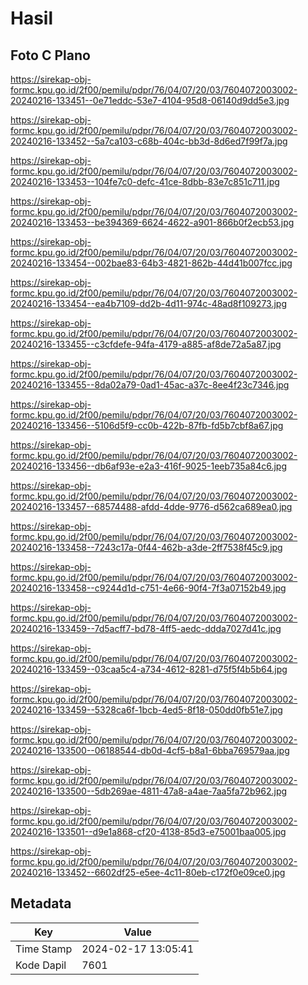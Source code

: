 # Hasil

## Foto C Plano

https://sirekap-obj-formc.kpu.go.id/2f00/pemilu/pdpr/76/04/07/20/03/7604072003002-20240216-133451--0e71eddc-53e7-4104-95d8-06140d9dd5e3.jpg

https://sirekap-obj-formc.kpu.go.id/2f00/pemilu/pdpr/76/04/07/20/03/7604072003002-20240216-133452--5a7ca103-c68b-404c-bb3d-8d6ed7f99f7a.jpg

https://sirekap-obj-formc.kpu.go.id/2f00/pemilu/pdpr/76/04/07/20/03/7604072003002-20240216-133453--104fe7c0-defc-41ce-8dbb-83e7c851c711.jpg

https://sirekap-obj-formc.kpu.go.id/2f00/pemilu/pdpr/76/04/07/20/03/7604072003002-20240216-133453--be394369-6624-4622-a901-866b0f2ecb53.jpg

https://sirekap-obj-formc.kpu.go.id/2f00/pemilu/pdpr/76/04/07/20/03/7604072003002-20240216-133454--002bae83-64b3-4821-862b-44d41b007fcc.jpg

https://sirekap-obj-formc.kpu.go.id/2f00/pemilu/pdpr/76/04/07/20/03/7604072003002-20240216-133454--ea4b7109-dd2b-4d11-974c-48ad8f109273.jpg

https://sirekap-obj-formc.kpu.go.id/2f00/pemilu/pdpr/76/04/07/20/03/7604072003002-20240216-133455--c3cfdefe-94fa-4179-a885-af8de72a5a87.jpg

https://sirekap-obj-formc.kpu.go.id/2f00/pemilu/pdpr/76/04/07/20/03/7604072003002-20240216-133455--8da02a79-0ad1-45ac-a37c-8ee4f23c7346.jpg

https://sirekap-obj-formc.kpu.go.id/2f00/pemilu/pdpr/76/04/07/20/03/7604072003002-20240216-133456--5106d5f9-cc0b-422b-87fb-fd5b7cbf8a67.jpg

https://sirekap-obj-formc.kpu.go.id/2f00/pemilu/pdpr/76/04/07/20/03/7604072003002-20240216-133456--db6af93e-e2a3-416f-9025-1eeb735a84c6.jpg

https://sirekap-obj-formc.kpu.go.id/2f00/pemilu/pdpr/76/04/07/20/03/7604072003002-20240216-133457--68574488-afdd-4dde-9776-d562ca689ea0.jpg

https://sirekap-obj-formc.kpu.go.id/2f00/pemilu/pdpr/76/04/07/20/03/7604072003002-20240216-133458--7243c17a-0f44-462b-a3de-2ff7538f45c9.jpg

https://sirekap-obj-formc.kpu.go.id/2f00/pemilu/pdpr/76/04/07/20/03/7604072003002-20240216-133458--c9244d1d-c751-4e66-90f4-7f3a07152b49.jpg

https://sirekap-obj-formc.kpu.go.id/2f00/pemilu/pdpr/76/04/07/20/03/7604072003002-20240216-133459--7d5acff7-bd78-4ff5-aedc-ddda7027d41c.jpg

https://sirekap-obj-formc.kpu.go.id/2f00/pemilu/pdpr/76/04/07/20/03/7604072003002-20240216-133459--03caa5c4-a734-4612-8281-d75f5f4b5b64.jpg

https://sirekap-obj-formc.kpu.go.id/2f00/pemilu/pdpr/76/04/07/20/03/7604072003002-20240216-133459--5328ca6f-1bcb-4ed5-8f18-050dd0fb51e7.jpg

https://sirekap-obj-formc.kpu.go.id/2f00/pemilu/pdpr/76/04/07/20/03/7604072003002-20240216-133500--06188544-db0d-4cf5-b8a1-6bba769579aa.jpg

https://sirekap-obj-formc.kpu.go.id/2f00/pemilu/pdpr/76/04/07/20/03/7604072003002-20240216-133500--5db269ae-4811-47a8-a4ae-7aa5fa72b962.jpg

https://sirekap-obj-formc.kpu.go.id/2f00/pemilu/pdpr/76/04/07/20/03/7604072003002-20240216-133501--d9e1a868-cf20-4138-85d3-e75001baa005.jpg

https://sirekap-obj-formc.kpu.go.id/2f00/pemilu/pdpr/76/04/07/20/03/7604072003002-20240216-133452--6602df25-e5ee-4c11-80eb-c172f0e09ce0.jpg


## Metadata

| Key        | Value               |
| ---------- | ------------------- |
| Time Stamp | 2024-02-17 13:05:41 |
| Kode Dapil | 7601                |



